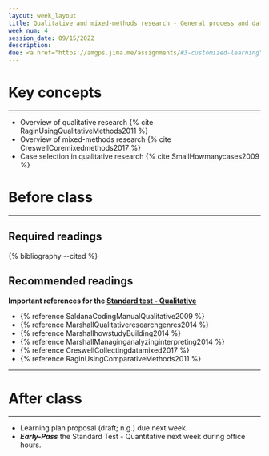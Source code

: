 ```yaml
---
layout: week_layout
title: Qualitative and mixed-methods research - General process and data collection
week_num: 4
session_date: 09/15/2022
description:
due: <a href="https://amgps.jima.me/assignments/#3-customized-learning">Learning plan proposal (draft; n.g.)</a> | <a href="https://amgps.jima.me/test_quant/">Early-Pass</a>
---
```


# Key concepts
---

- Overview of qualitative research {% cite RaginUsingQualitativeMethods2011 %}
- Overview of mixed-methods research {% cite CreswellCoremixedmethods2017 %}
- Case selection in qualitative research {% cite SmallHowmanycases2009 %}

# Before class
---

## Required readings
{% bibliography --cited %}

## Recommended readings

**Important references for the [Standard test - Qualitative](/test_qual/)**

- {% reference SaldanaCodingManualQualitative2009 %}
- {% reference MarshallQualitativeresearchgenres2014 %}
- {% reference MarshallhowstudyBuilding2014 %}
- {% reference MarshallManaginganalyzinginterpreting2014 %}
- {% reference CreswellCollectingdatamixed2017 %}
- {% reference RaginUsingComparativeMethods2011 %}

<!-- 
- Marshall, Catherine, and Gretchen B. Rossman. 2014. “The How of the Study: Building the Research Design.” In Designing Qualitative Research. SAGE Publications.
- Marshall, Catherine, and Gretchen B. Rossman. 2014. “Managing, Analyzing, and Interpreting Data.” In Designing Qualitative Research. SAGE Publications. -->

---
# After class
---

- Learning plan proposal (draft; n.g.) due next week.
- **_Early-Pass_** the Standard Test - Quantitative next week during office hours.